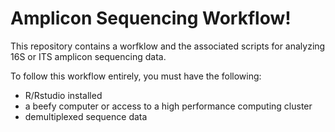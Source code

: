 # Amplicon Sequencing Workflow!

This repository contains a worfklow and the associated scripts for analyzing 16S or ITS amplicon sequencing data.

To follow this workflow entirely, you must have the following:
- R/Rstudio installed
- a beefy computer or access to a high performance computing cluster
- demultiplexed sequence data

